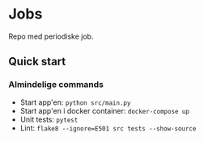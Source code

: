 # Jobs
Repo med periodiske job. 

## Quick start

### Almindelige commands
* Start app'en:  ```python src/main.py```
* Start app'en i docker container: ```docker-compose up```
* Unit tests: ```pytest```
* Lint: ```flake8 --ignore=E501 src tests --show-source```
